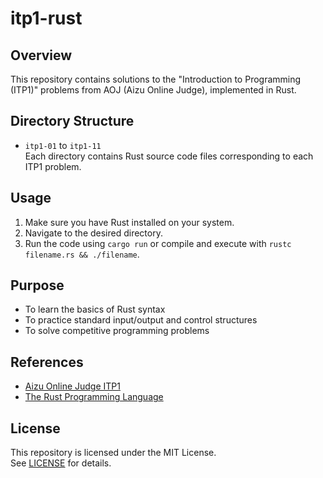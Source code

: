 # itp1-rust

## Overview

This repository contains solutions to the "Introduction to Programming (ITP1)" problems from AOJ (Aizu Online Judge), implemented in Rust.

## Directory Structure

- `itp1-01` to `itp1-11`  
  Each directory contains Rust source code files corresponding to each ITP1 problem.

## Usage

1. Make sure you have Rust installed on your system.
2. Navigate to the desired directory.
3. Run the code using `cargo run` or compile and execute with `rustc filename.rs && ./filename`.

## Purpose

- To learn the basics of Rust syntax
- To practice standard input/output and control structures
- To solve competitive programming problems

## References

- [Aizu Online Judge ITP1](https://onlinejudge.u-aizu.ac.jp/courses/lesson/2/ITP1/1)
- [The Rust Programming Language](https://doc.rust-lang.org/book/)

## License

This repository is licensed under the MIT License.  
See [LICENSE](LICENSE) for details.